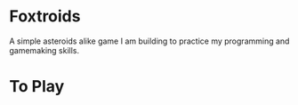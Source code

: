 # Foxtroids

A simple asteroids alike game I am building to practice my programming and gamemaking skills.

# To Play
